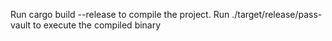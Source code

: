 Run cargo build --release to compile the project.
Run ./target/release/pass-vault to execute the compiled binary
